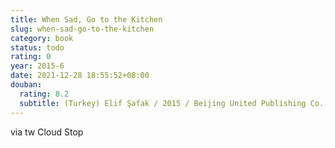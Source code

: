 ```yaml
---
title: When Sad, Go to the Kitchen
slug: when-sad-go-to-the-kitchen
category: book
status: todo
rating: 0
year: 2015-6
date: 2021-12-28 18:55:52+08:00
douban:
  rating: 8.2
  subtitle: (Turkey) Elif Şafak / 2015 / Beijing United Publishing Co., Ltd
---
```


via tw Cloud Stop
